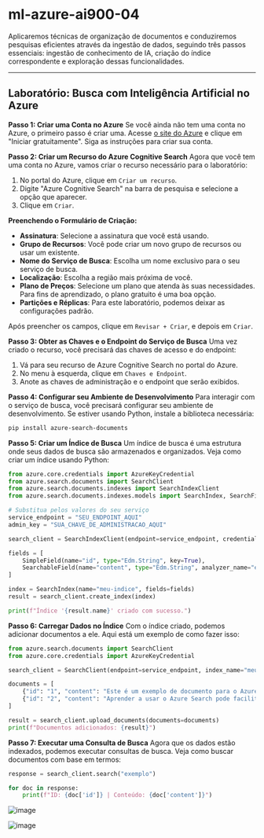 # ml-azure-ai900-04

Aplicaremos técnicas de organização de documentos e conduziremos pesquisas eficientes através da ingestão de dados, seguindo três passos essenciais: ingestão de conhecimento de IA, criação do índice correspondente e exploração dessas funcionalidades. 

---

## Laboratório: Busca com Inteligência Artificial no Azure

**Passo 1: Criar uma Conta no Azure**
Se você ainda não tem uma conta no Azure, o primeiro passo é criar uma. Acesse [o site do Azure](https://azure.microsoft.com/) e clique em "Iniciar gratuitamente". Siga as instruções para criar sua conta.

**Passo 2: Criar um Recurso do Azure Cognitive Search**
Agora que você tem uma conta no Azure, vamos criar o recurso necessário para o laboratório:

1. No portal do Azure, clique em `Criar um recurso`.
2. Digite "Azure Cognitive Search" na barra de pesquisa e selecione a opção que aparecer.
3. Clique em `Criar`.

**Preenchendo o Formulário de Criação:**

- **Assinatura**: Selecione a assinatura que você está usando.
- **Grupo de Recursos**: Você pode criar um novo grupo de recursos ou usar um existente.
- **Nome do Serviço de Busca**: Escolha um nome exclusivo para o seu serviço de busca.
- **Localização**: Escolha a região mais próxima de você.
- **Plano de Preços**: Selecione um plano que atenda às suas necessidades. Para fins de aprendizado, o plano gratuito é uma boa opção.
- **Partições e Réplicas**: Para este laboratório, podemos deixar as configurações padrão.

Após preencher os campos, clique em `Revisar + Criar`, e depois em `Criar`.

**Passo 3: Obter as Chaves e o Endpoint do Serviço de Busca**
Uma vez criado o recurso, você precisará das chaves de acesso e do endpoint:

1. Vá para seu recurso de Azure Cognitive Search no portal do Azure.
2. No menu à esquerda, clique em `Chaves e Endpoint`.
3. Anote as chaves de administração e o endpoint que serão exibidos.

**Passo 4: Configurar seu Ambiente de Desenvolvimento**
Para interagir com o serviço de busca, você precisará configurar seu ambiente de desenvolvimento. Se estiver usando Python, instale a biblioteca necessária:

```bash
pip install azure-search-documents
```

**Passo 5: Criar um Índice de Busca**
Um índice de busca é uma estrutura onde seus dados de busca são armazenados e organizados. Veja como criar um índice usando Python:

```python
from azure.core.credentials import AzureKeyCredential
from azure.search.documents import SearchClient
from azure.search.documents.indexes import SearchIndexClient
from azure.search.documents.indexes.models import SearchIndex, SearchField, SimpleField, SearchableField

# Substitua pelos valores do seu serviço
service_endpoint = "SEU_ENDPOINT_AQUI"
admin_key = "SUA_CHAVE_DE_ADMINISTRACAO_AQUI"

search_client = SearchIndexClient(endpoint=service_endpoint, credential=AzureKeyCredential(admin_key))

fields = [
    SimpleField(name="id", type="Edm.String", key=True),
    SearchableField(name="content", type="Edm.String", analyzer_name="en.lucene"),
]

index = SearchIndex(name="meu-indice", fields=fields)
result = search_client.create_index(index)

print(f"Índice '{result.name}' criado com sucesso.")
```

**Passo 6: Carregar Dados no Índice**
Com o índice criado, podemos adicionar documentos a ele. Aqui está um exemplo de como fazer isso:

```python
from azure.search.documents import SearchClient
from azure.core.credentials import AzureKeyCredential

search_client = SearchClient(endpoint=service_endpoint, index_name="meu-indice", credential=AzureKeyCredential(admin_key))

documents = [
    {"id": "1", "content": "Este é um exemplo de documento para o Azure Cognitive Search."},
    {"id": "2", "content": "Aprender a usar o Azure Search pode facilitar muitas tarefas."}
]

result = search_client.upload_documents(documents=documents)
print(f"Documentos adicionados: {result}")
```

**Passo 7: Executar uma Consulta de Busca**
Agora que os dados estão indexados, podemos executar consultas de busca. Veja como buscar documentos com base em termos:

```python
response = search_client.search("exemplo")

for doc in response:
    print(f"ID: {doc['id']} | Conteúdo: {doc['content']}")
```

![image](https://github.com/user-attachments/assets/6357ebb3-45fb-409a-ab4c-e820eb32caa0)

![image](https://github.com/user-attachments/assets/2cbc0bac-02eb-4d4f-ae43-e66e63aa4b5f)

